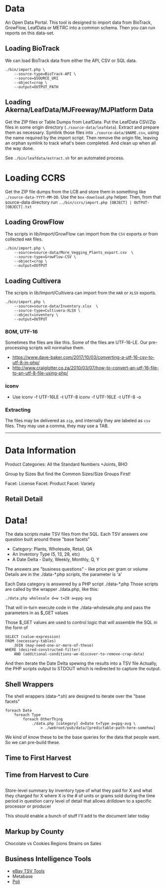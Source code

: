 # Data

An Open Data Portal.
This tool is designed to import data from BioTrack, GrowFlow, LeafData or METRC into a common schema.
Then you can run reports on this data-set.


## Loading BioTrack

We can load BioTrack data from either the API, CSV or SQL data.

```
./bin/import.php \
	--source-type=BioTrack-API \
	--source=$SOURCE_URI
	--object=crop \
	--output=OUTPUT_PATH
```


## Loading Akerna/LeafData/MJFreeway/MJPlatform Data

Get the ZIP files or Table Dumps from LeafData.
Put the LeafData CSV/Zip files in some origin directory (`./source-data/leafdata`).
Extract and prepare them as necessary.
Symlink those files into `./source-data/$NAME.csv`, using the name required by the import script.
Then remove the origin file, leaving an orphan symlink to track what's been completed.
And clean up when all the way done.

See `./bin/leafdata/extract.sh` for an automated process.


# Loading CCRS

Get the ZIP file dumps from the LCB and store them in something like `./source-data-YYYY-MM-DD`.
Use the `box-download.php` helper.
Then, from that source-data directory run `../bin/ccrs/import.php [OBJECT] | OUTPUT-[OBJECT].txt`


## Loading GrowFlow

The scripts in lib/Import/GrowFlow can import from the `CSV` exports or from collected `HAR` files.

```
./bin/import.php \
	--source=source-data/More_Vegging_Plants_export.csv  \
	--source-type=GrowFlow-CSV \
	--object=crop \
	--output=OUTPUT
```

## Loading Cultivera

The scripts in lib/Import/Cultivera can import from the `HAR` or `XLSX` exports.

```
./bin/import.php \
	--source=source-data/Inventory.xlsx  \
	--source-type=Cultivera-XLSX \
	--object=inventory \
	--output=OUTPUT
```

### BOM, UTF-16

Sometimes the files are like this.
Some of the files are UTF-16-LE.
Our pre-processing scripts will normalise them.

* https://www.dave-baker.com/2017/10/03/converting-a-utf-16-csv-to-utf-8-in-php/
* http://www.craiglotter.co.za/2010/03/07/how-to-convert-an-utf-16-file-to-an-utf-8-file-using-php/


### iconv

* Use iconv -f UTF-16LE -t UTF-8
iconv -f UTF-16LE -t UTF-8 <filename> -o <new-filename>


### Extracting

The files may be delivered as `zip`, and internally they are labeled as `csv` files.
They may use a comma, they may use a TAB.


----

# Data Information

Product Categories:
	All the Standard Numbers
	+Joints, BHO

Group by Sizes
	But find the Common Sizes/Size Groups First!

Facet: License
Facet: Product
Facet: Variety

## Retail Detail


# Data!

The data scripts make TSV files from the SQL.
Each TSV answers one question built around these "base facets"

  * Category: Plants, Wholesale, Retail, QA
  * An Inventory Type (5, 13, 28, etc)
  * A Date Delta - Daily, Weekly, Monthly, Q, Y

The answers are "business questions" - like price per gram or volume
Details are in the ./data-*.php scripts, the parameter is 'a'

Each Data category is answered by a PHP script ./data-*.php
Those scripts are called by the wrapper ./data.php, like this:

	./data.php wholesale d=w t=28 a=ppg-avg

That will in-turn execute code in the ./data-wholesale.php and pass the parameters in as $_GET values

Those $_GET values are used to control logic that will assemble the SQL in the form of

	SELECT (value-expression)
	FROM (necessary-tables)
		JOIN (may-need-one-or-more-of-these)
	WHERE (desired-constructed-filter)
		AND (additional-conditions-we-discover-to-remove-crap-data)

And then iterate the Date Delta spewing the results into a TSV file
Actually, the PHP scripts output to STDOUT which is redirected to capture the output.

## Shell Wrappers

The shell wrappers (data-*.sh) are designed to iterate over the "base facets"

	foreach Date
		foreach Type
			foreach OtherThing
				./data.php [category] d=Date t=Type a=ppg-avg \
					> ./webroot/pub/data/[predictable-path-here-somehow]


We kind of know these to be the base queries for the data that people want.
So we can pre-build these.

## Time to First Harvest
## Time from Harvest to Cure

##
Store-level summary by inventory type of what they paid for X and what
they charged for X where X is the # of units or grams sold during the
time period in question carry level of detail that allows drilldown to
a specific processor or producer

This should enable a bunch of stuff I'll add to the document later today

## Markup by County

Chocolate vs Cookies
Regions
Strains on Sales


## Business Intelligence Tools

* [eBay TSV Tools](https://github.com/eBay/tsv-utils)
* Metabase
* [Poli](https://news.ycombinator.com/item?id=20507592)
